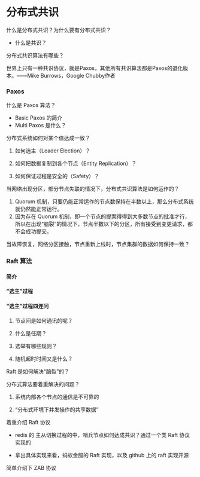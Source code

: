 # 分布式共识

什么是分布式共识？为什么要有分布式共识？

- 什么是共识？



分布式共识算法有哪些？

世界上只有一种共识协议，就是Paxos，其他所有共识算法都是Paxos的退化版本。——Mike Burrows，Google Chubby作者



### Paxos



什么是 Paxos 算法？

- Basic Paxos 的简介
- Multi Paxos 是什么？



分布式系统如何对某个值达成一致？

1. 如何选主（Leader Election）？



2. 如何把数据复制到各个节点（Entity Replication）？



3. 如何保证过程是安全的（Safety）？



当网络出现分区，部分节点失联的情况下，分布式共识算法是如何运作的？

1. Quorum 机制，只要仍能正常运作的节点数保持在半数以上，那么分布式系统就仍然能正常运行。
2. 因为存在 Quorum 机制，即一个节点的提案得得到大多数节点的批准才行，所以在出现“脑裂”的情况下，节点半数以下的分区，所有接受到变更请求，都不会成功提交。



当故障恢复，网络分区接触，节点重新上线时，节点集群的数据如何保持一致？





### Raft 算法

#### 简介



#### “选主”过程



#### “选主”过程四连问

1. 节点间是如何通讯的呢？



2. 什么是任期？



3. 选举有哪些规则？



4. 随机超时时间又是什么？





Raft 是如何解决“脑裂”的？





分布式算法要着重解决的问题？

1. 系统内部各个节点的通信是不可靠的



2. “分布式环境下并发操作的共享数据”



着重介绍 Raft 协议

- redis 的 主从切换过程的中，哨兵节点如何达成共识？通过一个类 Raft 协议实现的

- 拿出具体实现来看，蚂蚁金服的 Raft 实现，以及 github 上的 raft 实现开源



简单介绍下 ZAB 协议













